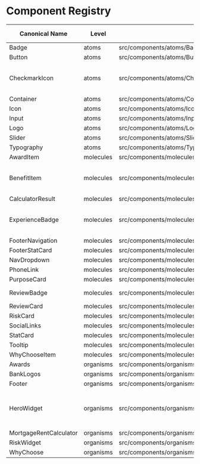 # Component Registry

| Canonical Name | Level | Path | Variants | WP refs / Notes |
|---|---|---|---|---|
| Badge | atoms | src/components/atoms/Badge/Badge.astro | sm,md,lg | |
| Button | atoms | src/components/atoms/Button/Button.astro | sm,md,lg | |
| CheckmarkIcon | atoms | src/components/atoms/CheckmarkIcon/CheckmarkIcon.astro | sm,md,lg | Green circle with white checkmark |
| Container | atoms | src/components/atoms/Container/Container.astro | sm,md,lg | |
| Icon | atoms | src/components/atoms/Icon/Icon.astro | sm,md,lg | |
| Input | atoms | src/components/atoms/Input/Input.astro | sm,md,lg | |
| Logo | atoms | src/components/atoms/Logo/Logo.astro | sm,md,lg | |
| Slider | atoms | src/components/atoms/Slider/Slider.astro | sm,md,lg | |
| Typography | atoms | src/components/atoms/Typography/Typography.astro | sm,md,lg | |
| AwardItem | molecules | src/components/molecules/AwardItem/AwardItem.astro | | |
| BenefitItem | molecules | src/components/molecules/BenefitItem/BenefitItem.astro | | Checkmark + text with optional tooltip |
| CalculatorResult | molecules | src/components/molecules/CalculatorResult/CalculatorResult.astro | sm,md,lg | |
| ExperienceBadge | molecules | src/components/molecules/ExperienceBadge/ExperienceBadge.astro | | Circular badge with number and label |
| FooterNavigation | molecules | src/components/molecules/FooterNavigation/FooterNavigation.astro | | |
| FooterStatCard | molecules | src/components/molecules/FooterStatCard/FooterStatCard.astro | | |
| NavDropdown | molecules | src/components/molecules/NavDropdown/NavDropdown.astro | | |
| PhoneLink | molecules | src/components/molecules/PhoneLink/PhoneLink.astro | | |
| PurposeCard | molecules | src/components/molecules/PurposeCard/PurposeCard.astro | sm,md,lg | |
| ReviewBadge | molecules | src/components/molecules/ReviewBadge/ReviewBadge.astro | | Logo with review text |
| ReviewCard | molecules | src/components/molecules/ReviewCard/ReviewCard.astro | sm,md,lg | |
| RiskCard | molecules | src/components/molecules/RiskCard/RiskCard.astro | | |
| SocialLinks | molecules | src/components/molecules/SocialLinks/SocialLinks.astro | | |
| StatCard | molecules | src/components/molecules/StatCard/StatCard.astro | sm,md,lg | |
| Tooltip | molecules | src/components/molecules/Tooltip/Tooltip.astro | | |
| WhyChooseItem | molecules | src/components/molecules/WhyChooseItem/WhyChooseItem.astro | | |
| Awards | organisms | src/components/organisms/Awards.astro | | |
| BankLogos | organisms | src/components/organisms/BankLogos.astro | | |
| Footer | organisms | src/components/organisms/Footer.astro | | |
| HeroWidget | organisms | src/components/organisms/HeroWidget/HeroWidget.astro | | Combines multiple molecules into hero section |
| MortgageRentCalculator | organisms | src/components/organisms/MortgageRentCalculator/MortgageRentCalculator.astro | | |
| RiskWidget | organisms | src/components/organisms/RiskWidget/RiskWidget.astro | | |
| WhyChoose | organisms | src/components/organisms/WhyChoose/WhyChoose.astro | | |


